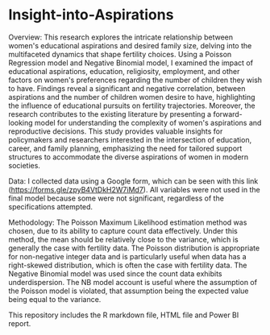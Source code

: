 # Insight-into-Aspirations
Overview: This research explores the intricate relationship between women's educational aspirations and desired family size, delving into the multifaceted dynamics that shape fertility choices. Using a Poisson Regression model and Negative Binomial model, I examined the impact of educational aspirations, education, religiosity, employment, and other factors on women's preferences regarding the number of children they wish to have. Findings reveal a significant and negative correlation, between aspirations and the number of children women desire to have, highlighting the influence of educational pursuits on fertility trajectories. Moreover, the research contributes to the existing literature by presenting a forward-looking model for understanding the complexity of women's aspirations and reproductive decisions. This study provides valuable insights for policymakers and researchers interested in the intersection of education, career, and family planning, emphasizing the need for tailored support structures to accommodate the diverse aspirations of women in modern societies.

Data: I collected data using a Google form, which can be seen with this link (https://forms.gle/zpyB4VtDkH2W7iMd7). All variables were not used in the final model because some were not significant, regardless of the specifications attempted.

Methodology: The Poisson Maximum Likelihood estimation method was chosen, due to its ability to capture count data effectively. Under this method, the mean should be relatively close to the variance, which is generally the case with fertility data. The Poisson distribution is appropriate for non-negative integer data and is particularly useful when data has a right-skewed distribution, which is often the case with fertility data. The Negative Binomial model was used since the count data exhibits underdispersion. The NB model account is useful where the assumption of the Poisson model is violated, that assumption being the expected value being equal to the variance. 

This repository includes the R markdown file, HTML file and Power BI report.
